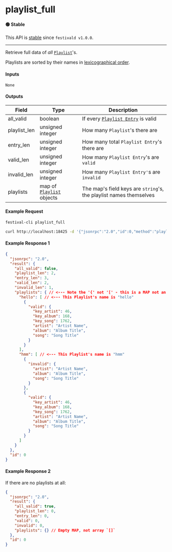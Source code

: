 # playlist_full

#### 🟢 Stable
This API is [stable](/api-stability/marker.md) since `festivald v1.0.0`.

---

Retrieve full data of _all_ [`Playlist`](/common-objects/playlist.md)'s.

Playlists are sorted by their names in [lexicographical order](https://en.wikipedia.org/wiki/Lexicographic_order).

#### Inputs
`None`

#### Outputs
| Field         | Type                                     | Description |
|---------------|------------------------------------------|-------------|
| all_valid     | boolean                                  | If every [`Playlist Entry`](/common-objects/playlist.md) is valid
| playlist_len  | unsigned integer                         | How many `Playlist`'s there are
| entry_len     | unsigned integer                         | How many total `Playlist Entry`'s there are
| valid_len     | unsigned integer                         | How many `Playlist Entry`'s are `valid`
| invalid_len   | unsigned integer                         | How many `Playlist Entry'`s are `invalid`
| playlists     | map of [`Playlist`](/common-objects/playlist.md) objects | The map's field keys are `string`'s, the playlist names themselves

#### Example Request
```bash
festival-cli playlist_full
```
```bash
curl http://localhost:18425 -d '{"jsonrpc":"2.0","id":0,"method":"playlist_full"}'
```

#### Example Response 1
```json
{
  "jsonrpc": "2.0",
  "result": {
    "all_valid": false,
    "playlist_len": 2,
    "entry_len": 3,
    "valid_len": 2,
    "invalid_len": 1,
    "playlists": { // <--- Note the '{' not '[' - this is a MAP not an ARRAY
      "hello": [ // <--- This Playlist's name is "hello"
        {
          "valid": {
            "key_artist": 46,
            "key_album": 168,
            "key_song": 1762,
            "artist": "Artist Name",
            "album": "Album Title",
            "song": "Song Title"
          }
        }
      ],
      "hmm": [ // <--- This Playlist's name is "hmm"
        {
          "invalid": {
            "artist": "Artist Name",
            "album": "Album Title",
            "song": "Song Title"
          }
        },
        {
          "valid": {
            "key_artist": 46,
            "key_album": 168,
            "key_song": 1762,
            "artist": "Artist Name",
            "album": "Album Title",
            "song": "Song Title"
          }
        }
      ]
    }
  },
  "id": 0
}
```

#### Example Response 2
If there are no playlists at all:
```json
{
  "jsonrpc": "2.0",
  "result": {
    "all_valid": true,
    "playlist_len": 0,
    "entry_len": 0,
    "valid": 0,
    "invalid": 0,
    "playlists": {} // Empty MAP, not array `[]`
  },
  "id": 0
}
```
